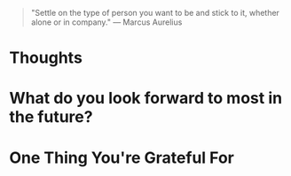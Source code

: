 
> \"Settle on the type of person you want to be and stick to it, whether alone or in company.\" — Marcus Aurelius

# Thoughts

# What do you look forward to most in the future?

# One Thing You're Grateful For

